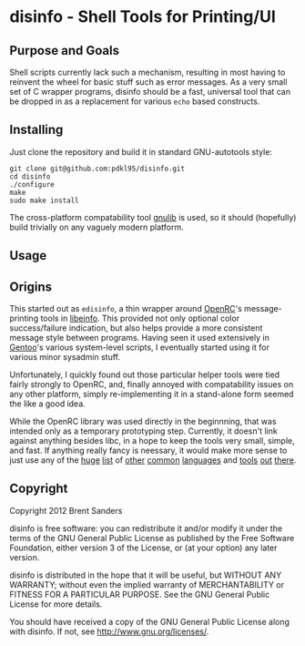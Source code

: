 disinfo - Shell Tools for Printing/UI
=====================================

Purpose and Goals
-----------------


Shell scripts currently lack such a mechanism, resulting in most
having to reinvent the wheel for basic stuff such as error
messages. As a very small set of C wrapper programs, disinfo should
be a fast, universal tool that can be dropped in as a replacement for
various `echo` based constructs.

Installing
----------

Just clone the repository and build it in standard GNU-autotools style:

    git clone git@github.com:pdkl95/disinfo.git
    cd disinfo
    ./configure
    make
    sudo make install

The cross-platform compatability tool
[gnulib](http://www.gnu.org/software/gnulib/)
is used, so it should (hopefully) build trivially
on any vaguely modern platform.


Usage
-----

Origins
-------

This started out as `edisinfo`, a thin wrapper around
[OpenRC](http://www.gentoo.org/proj/en/base/openrc/)'s
message-printing tools in
[libeinfo](http://git.overlays.gentoo.org/gitweb/?p=proj/openrc.git;a=tree;f=src/libeinfo).
This provided not only optional color success/failure indication, but
also helps provide a more consistent message style between programs.
Having seen it used extensively in [Gentoo](http://www.gentoo.org)'s
various system-level scripts, I eventually started using it for
various minor sysadmin stuff.

Unfortunately, I quickly found out those particular helper tools
were tied fairly strongly to OpenRC, and, finally annoyed with
compatability issues on any other platform, simply re-implementing
it in a stand-alone form seemed the like a good idea.

While the OpenRC library was used directly in the beginnning, that
was intended only as a temporary prototyping step. Currently,
it doesn't link against anything besides libc, in a hope
to keep the tools very small, simple, and fast. If anything
really fancy is neessary, it would make more sense to just use
any of the
[huge](http://ruby-lang.org)
[list](http://www.perl.org)
of
[other](http://www.tcl.tk)
[common](http://www.python.org)
[languages](http://www.zsh.org)
and
[tools](http://code.google.com/p/yad)
[out](http://boxes.thomasjensen.com)
[there](http://caca.zoy.org/wiki/toilet).


Copyright
---------

Copyright 2012 Brent Sanders

disinfo is free software: you can redistribute it and/or modify
it under the terms of the GNU General Public License as published by
the Free Software Foundation, either version 3 of the License, or
(at your option) any later version.

disinfo is distributed in the hope that it will be useful,
but WITHOUT ANY WARRANTY; without even the implied warranty of
MERCHANTABILITY or FITNESS FOR A PARTICULAR PURPOSE.  See the
GNU General Public License for more details.

You should have received a copy of the GNU General Public License
along with disinfo.  If not, see <http://www.gnu.org/licenses/>.

